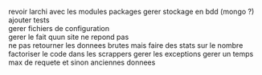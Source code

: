 revoir larchi avec les modules packages
gerer stockage en bdd (mongo ?)  
ajouter tests  
gerer fichiers de configuration  
gerer le fait quun site ne repond pas  
ne pas retourner les donnees brutes mais faire des stats sur le nombre  
factoriser le code dans les scrappers
gerer les exceptions
gerer un temps max de requete et sinon anciennes donnees